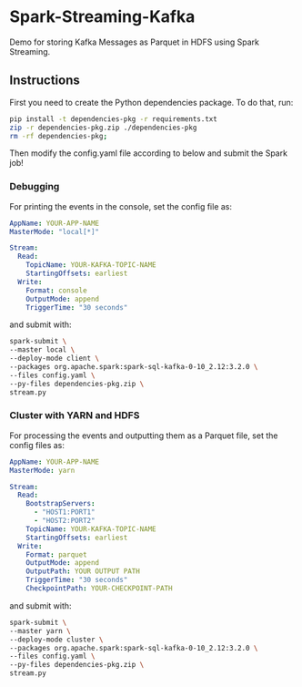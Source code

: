 # Spark-Streaming-Kafka

Demo for storing Kafka Messages as Parquet in HDFS using Spark Streaming.

## Instructions

First you need to create the Python dependencies package. To do that, run:

```bash
pip install -t dependencies-pkg -r requirements.txt
zip -r dependencies-pkg.zip ./dependencies-pkg
rm -rf dependencies-pkg;
```

Then modify the config.yaml file according to below and submit the Spark job!

### Debugging

For printing the events in the console, set the config file as:

```yaml
AppName: YOUR-APP-NAME
MasterMode: "local[*]"

Stream:
  Read:
    TopicName: YOUR-KAFKA-TOPIC-NAME
    StartingOffsets: earliest
  Write:
    Format: console
    OutputMode: append
    TriggerTime: "30 seconds"
```

and submit with:

```bash
spark-submit \
--master local \
--deploy-mode client \
--packages org.apache.spark:spark-sql-kafka-0-10_2.12:3.2.0 \
--files config.yaml \
--py-files dependencies-pkg.zip \
stream.py
```

### Cluster with YARN and HDFS

For processing the events and outputting them as a Parquet file, set the config files as:

```yaml
AppName: YOUR-APP-NAME
MasterMode: yarn

Stream:
  Read:
    BootstrapServers:
      - "HOST1:PORT1"
      - "HOST2:PORT2"
    TopicName: YOUR-KAFKA-TOPIC-NAME
    StartingOffsets: earliest
  Write:
    Format: parquet
    OutputMode: append
    OutputPath: YOUR OUTPUT PATH
    TriggerTime: "30 seconds"
    CheckpointPath: YOUR-CHECKPOINT-PATH
```

and submit with:

```bash
spark-submit \
--master yarn \
--deploy-mode cluster \
--packages org.apache.spark:spark-sql-kafka-0-10_2.12:3.2.0 \
--files config.yaml \
--py-files dependencies-pkg.zip \
stream.py
```

